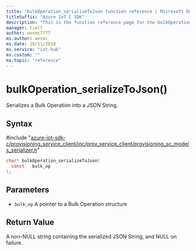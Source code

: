 ```yaml
---                             
title: "bulkOperation_serializeToJson function reference | Microsoft Docs" 
titleSuffix: "Azure IoT C SDK"            
description: "This is the function reference page for the bulkOperation_serializeToJson() function in the Azure IoT C SDK. This SDK is used with Azure IoT Hub and Azure IoT Hub Device Provisioning Service"            
manager: timlt                 
author: wesmc7777              
ms.author: wesmc               
ms.date: 10/11/2018                    
ms.service: "iot-hub"             
ms.custom: ""                
ms.topic: "reference"        
---                            
```


# bulkOperation_serializeToJson()

Serializes a Bulk Operation into a JSON String.

## Syntax

\#include "[azure-iot-sdk-c/provisioning_service_client/inc/prov_service_client/provisioning_sc_models_serializer.h](../provisioning-sc-models-serializer-h.md)"  
```C
char* bulkOperation_serializeToJson(
  const   bulk_op
);
```

## Parameters
* `bulk_op` A pointer to a Bulk Operation structure

## Return Value
A non-NULL string containing the serialized JSON String, and NULL on failure.

